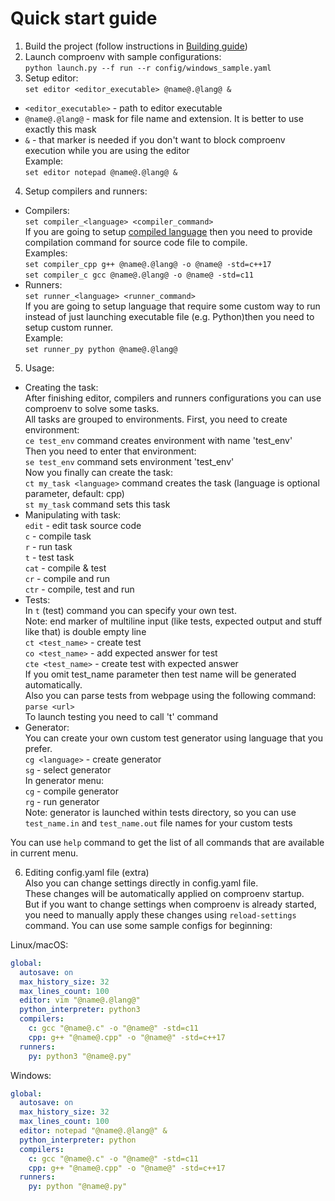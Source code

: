 # Quick start guide

1. Build the project (follow instructions in [Building guide](Building.md))  
2. Launch comproenv with sample configurations:  
`python launch.py --f run --r config/windows_sample.yaml`
3. Setup editor:  
`set editor <editor_executable> @name@.@lang@ &`  
- `<editor_executable>` - path to editor executable  
- `@name@.@lang@` - mask for file name and extension. It is better to use exactly this mask  
- `&` - that marker is needed if you don't want to block comproenv execution while you are using the editor  
Example:  
`set editor notepad @name@.@lang@ &`  
4. Setup compilers and runners:  
* Compilers:  
`set compiler_<language> <compiler_command>`  
If you are going to setup [compiled language](https://en.wikipedia.org/wiki/Compiled_language) then you need to provide compilation command for source code file to compile.  
Examples:  
`set compiler_cpp g++ @name@.@lang@ -o @name@ -std=c++17`  
`set compiler_c gcc @name@.@lang@ -o @name@ -std=c11`  
* Runners:  
`set runner_<language> <runner_command>`  
If you are going to setup language that require some custom way to run instead of just launching executable file (e.g. Python)then you need to setup custom runner.  
Example:  
`set runner_py python @name@.@lang@`  
5. Usage:  
* Creating the task:  
After finishing editor, compilers and runners configurations you can use comproenv to solve some tasks.  
All tasks are grouped to environments. First, you need to create environment:  
`ce test_env` command creates environment with name 'test_env'  
Then you need to enter that environment:  
`se test_env` command sets environment 'test_env'  
Now you finally can create the task:  
`ct my_task <language>` command creates the task (language is optional parameter, default: cpp)  
`st my_task` command sets this task  
* Manipulating with task:  
`edit` - edit task source code  
`c` - compile task  
`r` - run task  
`t` - test task  
`cat` - compile & test  
`cr` - compile and run  
`ctr` - compile, test and run  
* Tests:  
In `t` (test) command you can specify your own test.  
Note: end marker of multiline input (like tests, expected output and stuff like that) is double empty line  
`ct <test_name>` - create test  
`co <test_name>` - add expected answer for test  
`cte <test_name>` - create test with expected answer  
If you omit test_name parameter then test name will be generated automatically.  
Also you can parse tests from webpage using the following command:  
`parse <url>`  
To launch testing you need to call 't' command  
* Generator:  
You can create your own custom test generator using language that you prefer.  
`cg <language>` - create generator  
`sg` - select generator  
In generator menu:  
`cg` - compile generator  
`rg` - run generator  
Note: generator is launched within tests directory, so you can use `test_name.in` and `test_name.out` file names for your custom tests  

You can use `help` command to get the list of all commands that are available in current menu.

6. Editing config.yaml file (extra)  
Also you can change settings directly in config.yaml file.  
These changes will be automatically applied on comproenv startup.  
But if you want to change settings when comproenv is already started, you need to manually apply these changes using `reload-settings` command.
You can use some sample configs for beginning:

Linux/macOS:
```yaml
global:
  autosave: on
  max_history_size: 32
  max_lines_count: 100
  editor: vim "@name@.@lang@"
  python_interpreter: python3
  compilers:
    c: gcc "@name@.c" -o "@name@" -std=c11
    cpp: g++ "@name@.cpp" -o "@name@" -std=c++17
  runners:
    py: python3 "@name@.py"
```  
Windows:
```yaml
global:
  autosave: on
  max_history_size: 32
  max_lines_count: 100
  editor: notepad "@name@.@lang@" &
  python_interpreter: python
  compilers:
    c: gcc "@name@.c" -o "@name@" -std=c11
    cpp: g++ "@name@.cpp" -o "@name@" -std=c++17
  runners:
    py: python "@name@.py"
```
